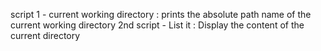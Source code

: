 script 1 - current working directory : prints the absolute path name of the current working directory
2nd script - List it  : Display the content of the current directory

